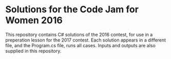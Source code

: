 # Solutions for the Code Jam for Women 2016
This repository contains C# solutions of the 2016 contest, for use in a preperation lesson for the 2017 contest.
Each solution appears in a different file, and the Program.cs file, runs all cases.
Inputs and outputs are also supplied in this repository.